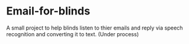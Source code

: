 # Email-for-blinds
A small project to help blinds listen to thier emails and reply via speech recognition and converting it to text.
(Under process)

